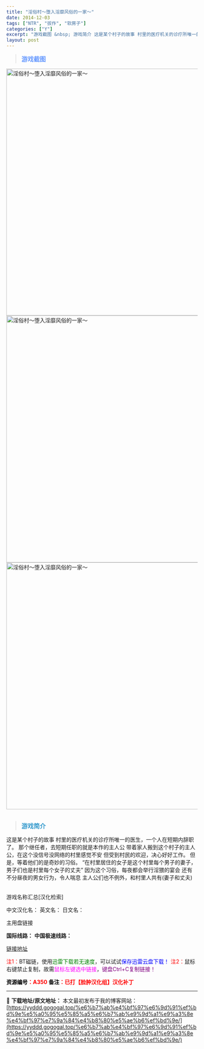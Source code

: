 ```yaml
---
title: "淫俗村～堕入淫靡风俗的一家～"
date: 2014-12-03
tags: ["NTR", "拔作", "软房子"]
categories: ["Y"]
excerpt: "游戏截图 &nbsp; 游戏简介 这是某个村子的故事 村里的医疗机关的诊疗所唯一的医生，一个人在短期内辞职了。 那个继任者，去短期任职的就是本作的主人公 带着家人搬到这个村子的主人公，在这个没信号没网络的村里感觉不安 但受到村民的欢迎，决心好好工作。 但是，等着他们的是奇妙的习俗。 “在村里居住的女&hellip;"
layout: post
---
```


<div>
<blockquote><b><span style="font-size: 12pt; color: #6699ff;">游戏截图</span></b></blockquote>
<div><img title="点击放大" src="https://yyddd.gogogal.top/wp-content/uploads/2025/04/20250430_681202d7f282f.webp" alt="淫俗村～堕入淫靡风俗的一家～" width="650" /></div>
<div><img title="点击放大" src="https://yyddd.gogogal.top/wp-content/uploads/2025/04/20250430_681202da0b21a.webp" alt="淫俗村～堕入淫靡风俗的一家～" width="650" /></div>
<div><img title="点击放大" src="https://yyddd.gogogal.top/wp-content/uploads/2025/04/20250430_681202db4d6c5.webp" alt="淫俗村～堕入淫靡风俗的一家～" width="650" /></div>
&nbsp;
<blockquote><b><span style="font-size: 12pt; color: #3399cc;">游戏简介</span></b></blockquote>
<div>这是某个村子的故事
村里的医疗机关的诊疗所唯一的医生，一个人在短期内辞职了。
那个继任者，去短期任职的就是本作的主人公
带着家人搬到这个村子的主人公，在这个没信号没网络的村里感觉不安
但受到村民的欢迎，决心好好工作。
但是，等着他们的是奇妙的习俗。
“在村里居住的女子是这个村里每个男子的妻子，男子们也是村里每个女子的丈夫”
因为这个习俗，每夜都会举行淫猥的宴会
还有不分昼夜的男女行为，令人喘息
主人公们也不例外，和村里人共有(妻子和丈夫)</div>
&nbsp;

游戏名称汇总[汉化检索]

中文汉化名：
英文名：
日文名：
</div>
<div class="panel panel-primary">
<div class="panel-heading">主用盘链接</div>
<div class="panel-body">

<b>国际线路：</b>
<b>中国极速线路：</b>

<!--wechatfans start-->

<a href="https://pan.xunlei.com/s/VOSbd6LXt7iRRtoBqt9vJ6WIA1?pwd=jah4#">链接地址</a>

<!--wechatfans end-->
<span style="color: #ff0000;">注1：</span>BT磁链，使用<span style="color: #008000;">迅雷下载若无速度</span>，可以试试<span style="color: #0000ff;">保存迅雷云盘下载！</span>
<span style="color: #ff0000;">注2：</span>鼠标右键禁止复制，故需<span style="color: #ff00ff;">鼠标左键选中链接</span>，<span style="color: #800080;">键盘Ctrl+C复制链接！</span>

</div>
<div class="panel-footer"><span style="color: #ff0000;"><b><span style="color: #000000;">资源编号</span>：A350</b></span>
<span style="color: #ff0000;"><b><span style="color: #000000;">备注</span>：已打【脸肿汉化组】汉化补丁</b></span></div>
</div>

---
📖 **下载地址/原文地址：** 本文最初发布于我的博客网站：[https://yyddd.gogogal.top/%e6%b7%ab%e4%bf%97%e6%9d%91%ef%bd%9e%e5%a0%95%e5%85%a5%e6%b7%ab%e9%9d%a1%e9%a3%8e%e4%bf%97%e7%9a%84%e4%b8%80%e5%ae%b6%ef%bd%9e/](https://yyddd.gogogal.top/%e6%b7%ab%e4%bf%97%e6%9d%91%ef%bd%9e%e5%a0%95%e5%85%a5%e6%b7%ab%e9%9d%a1%e9%a3%8e%e4%bf%97%e7%9a%84%e4%b8%80%e5%ae%b6%ef%bd%9e/)
